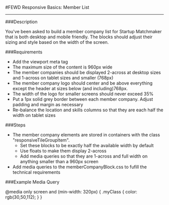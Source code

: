 #FEWD Responsive Basics: Member List

---


###Description

You've been asked to build a member company list for Startup Matchmaker that is both desktop and mobile friendly. The blocks should adjust their sizing and style based on the width of the screen.


###Requirements
* Add the viewport meta tag <meta name="viewport" content="width=device-width, initial-scale=1">
* The maximum size of the content is 960px wide
* The member companies should be displayed 2-across at desktop sizes and 1-across on tablet sizes and smaller (768px)
* The member company logo should center and be above everything except the header at sizes below (and including)768px.
* The width of the logo for smaller screens should never exceed 35%
* Put a 1px solid grey border between each member company.  Adjust padding and margin as necessary
* Re-balance the location and skills columns so that they are each half the width on tablet sizes


###Steps

* The member company elements are stored in containers with the class "responsiveTileGroupItem".
    * Set these blocks to be exactly half the available width by default
    * Use floats to make them display 2-across
    * Add media queries so that they are 1-across and full width on anything smaller than a 960px screen
* Add media queries to the memberCompanyBlock.css to fufill the technical requirements


###Example Media Query

@media only screen and (min-width: 320px) {
    .myClass {
        color: rgb(30,50,112);
    }
}